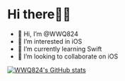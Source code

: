 Hi there👏🏻
============

- 👋 Hi, I’m @WWQ824
- 👀 I’m interested in iOS
- 🌱 I’m currently learning Swift
- 💞️ I’m looking to collaborate on iOS


<!-- [![Top Langs](https://github-readme-stats.vercel.app/api/top-langs/?username=WWQ824)](https://github.com/anuraghazra/github-readme-stats) -->


<!--
theme=dark, radical, merko, gruvbox, tokyonight, onedark, cobalt, synthwave, highcontrast, dracula
-->

[![WWQ824's GitHub stats](https://github-readme-stats.vercel.app/api?username=WWQ824&show_icons=true&theme=dark)](https://github.com/anuraghazra/github-readme-stats)


<!---
WWQ824/WWQ824 is a ✨ special ✨ repository because its `README.md` (this file) appears on your GitHub profile.
You can click the Preview link to take a look at your changes.
--->
